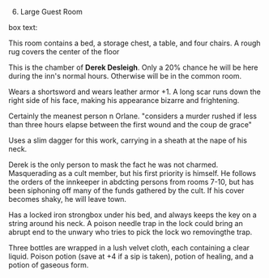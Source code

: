 6. Large Guest Room

box text:

This room contains a bed, a storage chest, a table, and four chairs.
A rough rug covers the center of the floor

This is the chamber of **Derek Desleigh**.  Only a 20% chance he will be here
during the inn's normal hours.  Otherwise will be in the common room.

Wears a shortsword and wears leather armor +1.  A long scar runs down the
right side of his face, making his appearance bizarre and frightening.

Certainly the meanest person n Orlane. "considers a murder rushed if less than
three hours elapse between the first wound and the coup de grace"

Uses a slim dagger for this work, carrying in a sheath at the nape of his neck.

Derek is the only person to mask the fact he was not charmed. Masquerading as
a cult member, but his first priority is himself.  He follows the orders
of the innkeeper in abdcting persons from rooms 7-10, but has been
siphoning off many of the funds gathered by the cult.  If his cover becomes
shaky, he will leave town.

Has a locked iron strongbox under his bed, and always keeps the key on a string
around his neck. A poison needle trap in the lock could bring an abrupt end to
the unwary who tries to pick the lock wo removingthe trap.

Three bottles are wrapped in a lush velvet cloth, each containing a clear
liquid.  Poison potion (save at +4 if a sip is taken), potion of healing,
and a potion of gaseous form.